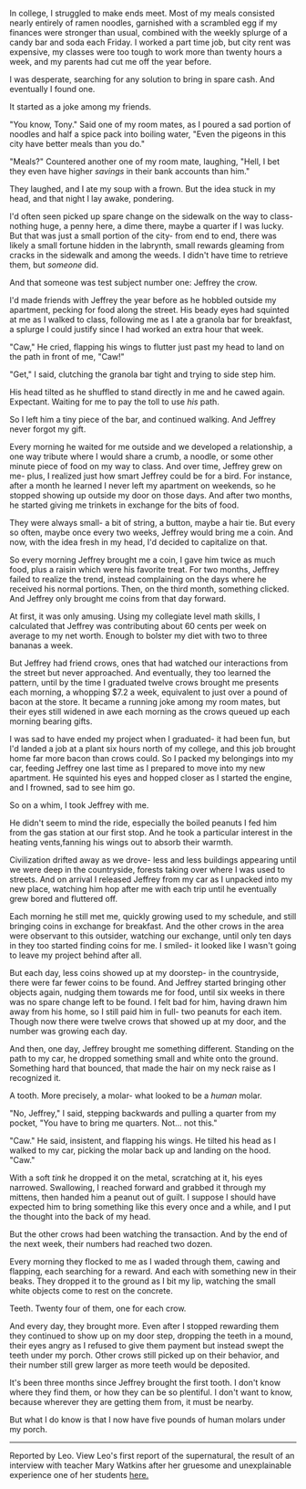 In college, I struggled to make ends meet.  Most of my meals consisted nearly entirely of ramen noodles, garnished with a scrambled egg if my finances were stronger than usual, combined with the weekly splurge of a candy bar and soda each Friday.  I worked a part time job, but city rent was expensive, my classes were too tough to work more than twenty hours a week, and my parents had cut me off the year before.

I was desperate, searching for any solution to bring in spare cash.  And eventually I found one.

It started as a joke among my friends.

"You know, Tony."  Said one of my room mates, as I poured a sad portion of noodles and half a spice pack into boiling water, "Even the pigeons in this city have better meals than you do."

"Meals?"  Countered another one of my room mate, laughing, "Hell, I bet they even have higher *savings*  in their bank accounts than him."

They laughed, and I ate my soup with a frown.  But the idea stuck in my head, and that night I lay awake, pondering.

I'd often seen picked up spare change on the sidewalk on the way to class- nothing huge, a penny here, a dime there, maybe a quarter if I was lucky.  But that was just a small portion of the city- from end to end, there was likely a small fortune hidden in the labrynth, small rewards gleaming from cracks in the sidewalk and among the weeds.  I didn't have time to retrieve them, but *someone* did.

And that someone was test subject number one: Jeffrey the crow.

I'd made friends with Jeffrey the year before as he hobbled outside my apartment, pecking for food along the street.  His beady eyes had squinted at me as I walked to class, following me as I ate a granola bar for breakfast, a splurge I could justify since I had worked an extra hour that week.  

"Caw,"  He cried, flapping his wings to flutter just past my head to land on the path in front of me, "Caw!" 

"Get,"  I said, clutching the granola bar tight and trying to side step him.

His head tilted as he shuffled to stand directly in me and he cawed again. Expectant.  Waiting for me to pay the toll to use *his* path.

So I left him a tiny piece of the bar, and continued walking.  And Jeffrey never forgot my gift.

Every morning he waited for me outside and we developed a relationship, a one way tribute where I would share a crumb, a noodle, or some other minute piece of food on my way to class.  And over time, Jeffrey grew on me- plus, I realized just how smart Jeffrey could be for a bird.  For instance, after a month he learned I never left my apartment on weekends, so he stopped showing up outside my door on those days.  And after two months, he started giving me trinkets in exchange for the bits of food.

They were always small- a bit of string, a button, maybe a hair tie.  But every so often, maybe once every two weeks, Jeffrey would bring me a coin.  And now, with the idea fresh in my head, I'd decided to capitalize on that.

So every morning Jeffrey brought me a coin, I gave him twice as much food, plus a raisin which were his favorite treat.  For two months, Jeffrey failed to realize the trend, instead complaining on the days where he received his normal portions.  Then, on the third month, something clicked. And Jeffrey only brought me coins from that day forward.

At first, it was only amusing.  Using my collegiate level math skills, I calculated that Jeffrey was contributing about 60 cents per week on average to my net worth.  Enough to bolster my diet with two to three bananas a week.

But Jeffrey had friend crows, ones that had watched our interactions from the street but never approached.  And eventually, they too learned the pattern, until by the time I graduated twelve crows brought me presents each morning, a whopping $7.2 a week, equivalent to just over a pound of bacon at the store.  It became a running joke among my room mates, but their eyes still widened in awe each morning as the crows queued up each morning bearing gifts.

I was sad to have ended my project when I graduated- it had been fun, but I'd landed a job at a plant six hours north of my college, and this job brought home far more bacon than crows could.  So I packed my belongings into my car, feeding Jeffrey one last time as I prepared to move into my new apartment.  He squinted his eyes and hopped closer as I started the engine, and I frowned, sad to see him go.

So on a whim, I took Jeffrey with me.

He didn't seem to mind the ride, especially the boiled peanuts I fed him from the gas station at our first stop.  And he took a particular interest in the heating vents,fanning his wings out to absorb their warmth.

Civilization drifted away as we drove- less and less buildings appearing until we were deep in the countryside, forests taking over where I was used to streets.  And on arrival I released Jeffrey from my car as I unpacked into my new place, watching him hop after me with each trip until he eventually grew bored and fluttered off.

Each morning he still met me, quickly growing used to my schedule, and still bringing coins in exchange for breakfast.  And the other crows in the area were observant to this outsider, watching our exchange, until only ten days in they too started finding coins for me.  I smiled- it looked like I wasn't going to leave my project behind after all.

But each day, less coins showed up at my doorstep- in the countryside, there were far fewer coins to be found.  And Jeffrey started bringing other objects again, nudging them towards me for food, until six weeks in there was no spare change left to be found.  I felt bad for him, having drawn him away from his home, so I still paid him in full- two peanuts for each item.  Though now there were twelve crows that showed up at my door, and the number was growing each day.

And then, one day, Jeffrey brought me something different.  Standing on the path to my car, he dropped something small and white onto the ground.  Something hard that bounced, that made the hair on my neck raise as I recognized it.

A tooth.  More precisely, a molar- what looked to be a *human* molar.

"No, Jeffrey,"  I said, stepping backwards and pulling a quarter from my pocket, "You have to bring me quarters.  Not... not this."

"Caw."  He said, insistent, and flapping his wings.  He tilted his head as I walked to my car, picking the molar back up and landing on the hood.  "Caw."

With a soft *tink* he dropped it on the metal, scratching at it, his eyes narrowed.  Swallowing, I reached forward and grabbed it through my mittens, then handed him a peanut out of guilt.  I suppose I should have expected him to bring something like this every once and a while, and I put the thought into the back of my head.

But the other crows had been watching the transaction.  And by the end of the next week, their numbers had reached two dozen.

Every morning they flocked to me as I waded through them, cawing and flapping, each searching for a reward.  And each with something new in their beaks.  They dropped it to the ground as I bit my lip, watching the small white objects come to rest on the concrete.

Teeth.  Twenty four of them, one for each crow.

And every day, they brought more.  Even after I stopped rewarding them they continued to show up on my door step, dropping the teeth in a mound, their eyes angry as I refused to give them payment but instead swept the teeth under my porch. Other crows still picked up on their behavior, and their number still grew larger as more teeth would be deposited. 

It's been three months since Jeffrey brought the first tooth.  I don't know where they find them, or how they can be so plentiful.  I don't want to know, because wherever they are getting them from, it must be nearby. 

But what I do know is that I now have five pounds of human molars under my porch.

***

Reported by Leo. View Leo's first report of the supernatural, the result of an interview with teacher Mary Watkins after her gruesome and unexplainable experience one of her students [here.](https://www.wattpad.com/334579564-the-lucienne-twins-part-1-the-incident)
